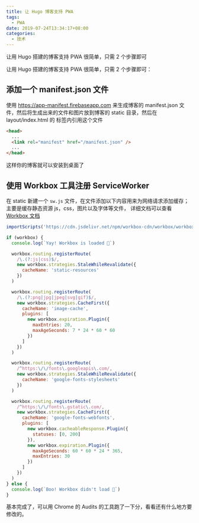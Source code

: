 ```yaml
---
title: 让 Hugo 博客支持 PWA
tags:
  - PWA
date: 2019-07-24T13:34:17+08:00
categories:
  - 技术
---
```


让用 Hugo 搭建的博客支持 PWA 很简单，只需 2 个步骤即可

<!--more-->

让用 Hugo 搭建的博客支持 PWA 很简单，只需 2 个步骤即可：

## 添加一个 manifest.json 文件

使用 https://app-manifest.firebaseapp.com 来生成博客的 manifest.json 文件，然后将生成出来的文件和图片放到博客的 static 目录，然后在 layout/index.html 的 <head> 标签内引用这个文件

```html
<head>
  ...
  <link rel="manifest" href="/manifest.json" />
  ...
</head>
```

这样你的博客就可以安装到桌面了

## 使用 Workbox 工具注册 ServiceWorker

在 static 新建一个 `sw.js` 文件，在文件添加以下内容用来为网络请求添加缓存；主要是缓存静态资源 js，css，图片以及字体等文件，
详细文档可以查看 [Workbox 文档](https://developers.google.cn/web/tools/workbox)

```js
importScripts('https://cdn.jsdelivr.net/npm/workbox-cdn/workbox/workbox-sw.js')

if (workbox) {
  console.log(`Yay! Workbox is loaded 🎉`)

  workbox.routing.registerRoute(
    /\.(?:js|css)$/,
    new workbox.strategies.StaleWhileRevalidate({
      cacheName: 'static-resources'
    })
  )

  workbox.routing.registerRoute(
    /\.(?:png|jpg|jpeg|svg|gif)$/,
    new workbox.strategies.CacheFirst({
      cacheName: 'image-cache',
      plugins: [
        new workbox.expiration.Plugin({
          maxEntries: 20,
          maxAgeSeconds: 7 * 24 * 60 * 60
        })
      ]
    })
  )

  workbox.routing.registerRoute(
    /^https:\/\/fonts\.googleapis\.com/,
    new workbox.strategies.StaleWhileRevalidate({
      cacheName: 'google-fonts-stylesheets'
    })
  )

  workbox.routing.registerRoute(
    /^https:\/\/fonts\.gstatic\.com/,
    new workbox.strategies.CacheFirst({
      cacheName: 'google-fonts-webfonts',
      plugins: [
        new workbox.cacheableResponse.Plugin({
          statuses: [0, 200]
        }),
        new workbox.expiration.Plugin({
          maxAgeSeconds: 60 * 60 * 24 * 365,
          maxEntries: 30
        })
      ]
    })
  )
} else {
  console.log(`Boo! Workbox didn't load 😬`)
}
```

基本完成了，可以用 Chrome 的 Audits 的工具跑了一下分，看看还有什么地方要修改的。
